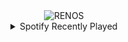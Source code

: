<div align="center">
<picture>
    <source media="(prefers-color-scheme: dark)" srcset="https://i.ibb.co/7gLqXSc/output-gif.gif">
    <source media="(prefers-color-scheme: light)" srcset="https://i.ibb.co/7gLqXSc/output-gif.gif">
    <img alt="RENOS" src="https://i.ibb.co/7gLqXSc/output-gif.gif">
</picture>
<details>
<summary>Spotify Recently Played</summary>
<img src="https://spotify-recently-played-readme.vercel.app/api?user=31d6d6zerc5ct6kck32na2ozsqf4&unique=1&width=400" alt="Spotify" />
</details>
</div>

<!-- Image deletion URL: https://ibb.co/N1bMsFh/07c581338f1909c70dd71e289dd59ddc -->
